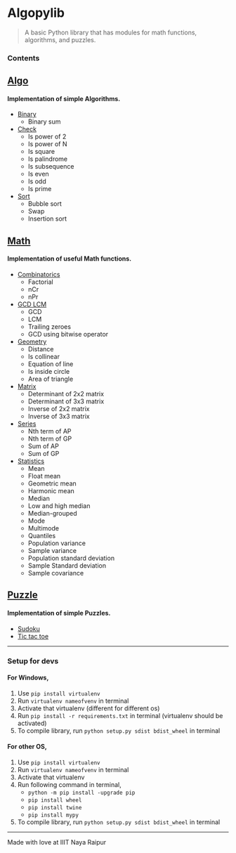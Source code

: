 # Algopylib

> A basic Python library that has modules for math functions, algorithms, and puzzles.


### Contents
## [**Algo**](https://github.com/still-n0thing/Algopylib/tree/main/src/Algopylib/algo)

#### Implementation of simple Algorithms.
   - [Binary](https://github.com/still-n0thing/Algopylib/blob/main/src/Algopylib/algo/binary.py)
      - Binary sum
   - [Check](https://github.com/still-n0thing/Algopylib/blob/main/src/Algopylib/algo/check.py)
      - Is power of 2
      - Is power of N
      - Is square
      - Is palindrome
      - Is subsequence
      - Is even
      - Is odd
      - Is prime
   - [Sort](https://github.com/still-n0thing/Algopylib/blob/main/src/Algopylib/algo/sort.py)
      - Bubble sort
      - Swap
      - Insertion sort

## [**Math**](https://github.com/still-n0thing/Algopylib/tree/main/src/Algopylib/math)

#### Implementation of useful Math functions.
   - [Combinatorics](https://github.com/still-n0thing/Algopylib/blob/main/src/Algopylib/math/combinatorics.py)
      - Factorial
      - nCr
      - nPr
   - [GCD LCM](https://github.com/still-n0thing/Algopylib/blob/main/src/Algopylib/math/gcd_lcm.py)
      - GCD
      - LCM
      - Trailing zeroes
      - GCD using bitwise operator
   - [Geometry](https://github.com/still-n0thing/Algopylib/blob/main/src/Algopylib/math/geometry.py)
      - Distance
      - Is collinear
      - Equation of line
      - Is inside circle
      - Area of triangle
   - [Matrix](https://github.com/still-n0thing/Algopylib/blob/main/src/Algopylib/math/matrix.py)
      - Determinant of 2x2 matrix
      - Determinant of 3x3 matrix
      - Inverse of 2x2 matrix
      - Inverse of 3x3 matrix
   - [Series](https://github.com/still-n0thing/Algopylib/blob/main/src/Algopylib/math/series.py)
      - Nth term of AP
      - Nth term of GP
      - Sum of AP 
      - Sum of GP
   - [Statistics](https://github.com/still-n0thing/Algopylib/blob/main/src/Algopylib/math/stat.py)
      - Mean
      - Float mean
      - Geometric mean
      - Harmonic mean
      - Median
      - Low and high median
      - Median-grouped
      - Mode 
      - Multimode
      - Quantiles
      - Population variance
      - Sample variance
      - Population standard deviation
      - Sample Standard deviation
      - Sample covariance
       
## [**Puzzle**](https://github.com/still-n0thing/Algopylib/tree/main/src/Algopylib/puzzle)

#### Implementation of simple Puzzles.
   - [Sudoku](https://github.com/still-n0thing/Algopylib/blob/main/src/Algopylib/puzzle/sudoku.py)
   - [Tic tac toe](https://github.com/still-n0thing/Algopylib/blob/main/src/Algopylib/puzzle/tictaktoe.py)
---


### Setup for devs

#### For Windows,
1. Use ```pip install virtualenv```  
2. Run ```virtualenv nameofvenv``` in terminal  
3. Activate that virtualenv (different for different os)  
4. Run ```pip install -r requirements.txt``` in terminal (virtualenv should be activated)  
5. To compile library, run ```python setup.py sdist bdist_wheel``` in terminal   


#### For other OS,
1. Use ```pip install virtualenv```  
2. Run ```virtualenv nameofvenv``` in terminal  
3. Activate that virtualenv  
4. Run following command in terminal,  
    * ```python -m pip install -upgrade pip```
    * ```pip install wheel```  
    * ```pip install twine```
    * ```pip install mypy```  
5. To compile library, run ```python setup.py sdist bdist_wheel``` in terminal   
---

Made with love at IIIT Naya Raipur
